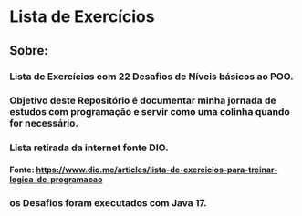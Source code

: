# Lista de Exercícios
## Sobre: 
### Lista de Exercícios com 22 Desafios de Níveis básicos ao POO.
### Objetivo deste Repositório é documentar minha jornada de estudos com programação e servir como uma colinha quando for necessário.
### Lista retirada da internet fonte DIO.
#### Fonte: https://www.dio.me/articles/lista-de-exercicios-para-treinar-logica-de-programacao

### os Desafios foram executados com Java 17. 